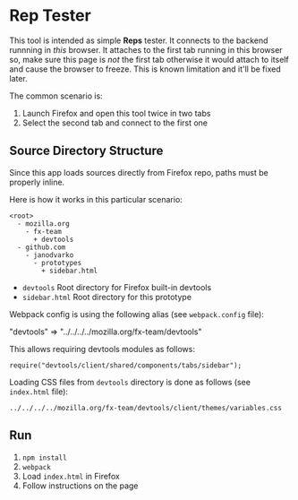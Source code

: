 Rep Tester
==========
This tool is intended as simple <b>Reps</b> tester. It connects to the backend
runnning in <i>this</i> browser. It attaches to the first tab running in this
browser so, make sure this page is <i>not</i> the first tab otherwise it
would attach to itself and cause the browser to freeze. This is known limitation
and it'll be fixed later.

The common scenario is:
1. Launch Firefox and open this tool twice in two tabs
2. Select the second tab and connect to the first one


Source Directory Structure
--------------------------
Since this app loads sources directly from Firefox repo, paths
must be properly inline.

Here is how it works in this particular scenario:

```
<root>
  - mozilla.org
    - fx-team
      + devtools
  - github.com
    - janodvarko
      - prototypes
        + sidebar.html
```

* `devtools` Root directory for Firefox built-in devtools
* `sidebar.html` Root directory for this prototype

Webpack config is using the following alias (see `webpack.config` file):

"devtools" => "../../../../mozilla.org/fx-team/devtools"

This allows requiring devtools modules as follows:

`require("devtools/client/shared/components/tabs/sidebar");`

Loading CSS files from `devtools` directory is done as follows
(see `index.html` file):


`../../../../mozilla.org/fx-team/devtools/client/themes/variables.css`

Run
---
1. `npm install`
2. `webpack`
3. Load `index.html` in Firefox
4. Follow instructions on the page
